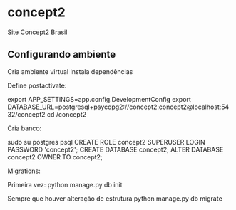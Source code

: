 # concept2
Site Concept2 Brasil


## Configurando ambiente

Cria ambiente virtual
Instala dependências

Define postactivate:

export APP_SETTINGS=app.config.DevelopmentConfig
export DATABASE_URL=postgresql+psycopg2://concept2:concept2@localhost:5432/concept2
cd <pasta-projetos>/concept2

Cria banco:

sudo su postgres
psql
CREATE ROLE concept2 SUPERUSER LOGIN PASSWORD 'concept2';
CREATE DATABASE concept2;
ALTER DATABASE concept2 OWNER TO concept2;

Migrations:

Primeira vez:
python manage.py db init

Sempre que houver alteração de estrutura
python manage.py db migrate

